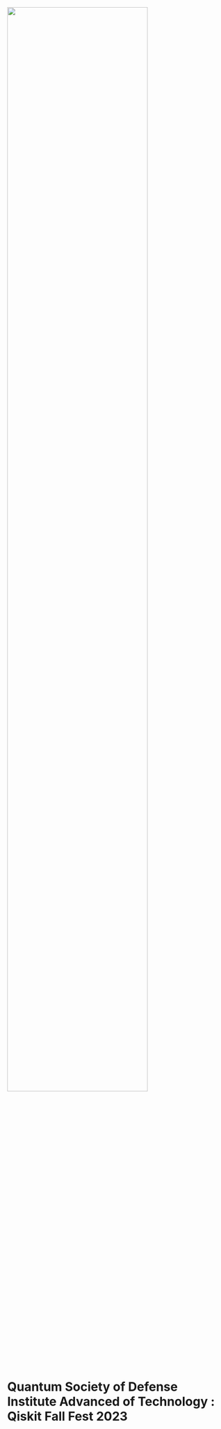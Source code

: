 <img src="https://github.com/yuvrajsingh05121999/QSoD-Qiskit_Fall_Fest_2023/assets/95167383/4f4a8065-60d9-4753-8f7b-33d406a556fc"  height = 80% align=center>

# Quantum Society of Defense Institute Advanced of Technology : Qiskit Fall Fest 2023

